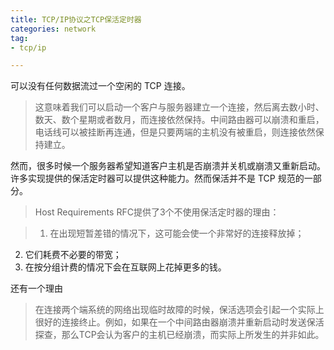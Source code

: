 ```yaml
---
title: TCP/IP协议之TCP保活定时器  
categories: network  
tag:    
- tcp/ip  

---
```

  

可以没有任何数据流过一个空闲的 TCP 连接。
> 这意味着我们可以启动一个客户与服务器建立一个连接，然后离去数小时、数天、数个星期或者数月，而连接依然保持。中间路由器可以崩溃和重启，电话线可以被挂断再连通，但是只要两端的主机没有被重启，则连接依然保持建立。  

然而，很多时候一个服务器希望知道客户主机是否崩溃并关机或崩溃又重新启动。许多实现提供的保活定时器可以提供这种能力。然而保活并不是 TCP 规范的一部分。  
> Host Requirements RFC提供了3个不使用保活定时器的理由：  

 >  1. 在出现短暂差错的情况下，这可能会使一个非常好的连接释放掉；
 2. 它们耗费不必要的带宽；
 3. 在按分组计费的情况下会在互联网上花掉更多的钱。  
 
还有一个理由

> 在连接两个端系统的网络出现临时故障的时候，保活选项会引起一个实际上很好的连接终止。例如，如果在一个中间路由器崩溃并重新启动时发送保活探查，那么TCP会认为客户的主机已经崩溃，而实际上所发生的并非如此。